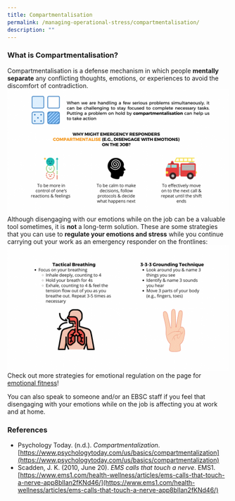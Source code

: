 ```yaml
---
title: Compartmentalisation
permalink: /managing-operational-stress/compartmentalisation/
description: ""
---
```

### What is Compartmentalisation?

Compartmentalisation is a defense mechanism in which people **mentally separate** any conflicting thoughts, emotions, or experiences to avoid the discomfort of contradiction.
![](/images/compartmentalisation%201.png)
Although disengaging with our emotions while on the job can be a valuable tool sometimes, it is **not** a long-term solution. 
These are some strategies that you can use to **regulate your emotions and stress** while you continue carrying out your work as an emergency responder on the frontlines:
![](/images/compartmentalisation%202.png)
Check out more strategies for emotional regulation on the page for [emotional fitness](/being-a-resilient-responder/emotional-fitness)!

You can also speak to someone and/or an EBSC staff if you feel that disengaging with your emotions while on the job is affecting you at work and at home.

### References
* Psychology Today. (n.d.). *Compartmentalization*. [https://www.psychologytoday.com/us/basics/compartmentalization](https://www.psychologytoday.com/us/basics/compartmentalization)
* Scadden, J. K. (2010, June 20). *EMS calls that touch a nerve*. EMS1. [https://www.ems1.com/health-wellness/articles/ems-calls-that-touch-a-nerve-app8blIan2fKNd46/](https://www.ems1.com/health-wellness/articles/ems-calls-that-touch-a-nerve-app8blIan2fKNd46/)